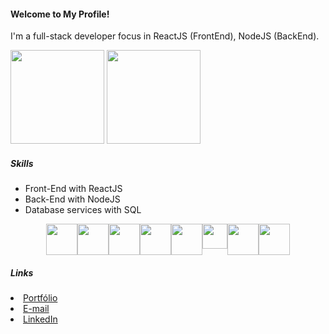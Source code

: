 <h4>Welcome to My Profile!</h4>
<p>I'm a full-stack developer focus in ReactJS (FrontEnd), NodeJS (BackEnd).</p>
<div>
    <img height="150em" src="https://github-readme-stats-ten-gilt.vercel.app/api?username=vinicius-santosrc&show_icons=true&theme=dracula&count_private=true">
    <img height="150em" src="https://github-readme-stats-ten-gilt.vercel.app/api/top-langs/?username=vinicius-santosrc&layout=compact&theme=dracula">
</div>
<div class='list-items'>
  <h5>Skills</h5>
  <ul>
    <li>Front-End with ReactJS</li>
    <li>Back-End with NodeJS</li>
    <li>Database services with SQL</li>
  </ul>
</div>
<div class='icons'>
  <div class='icons-itens' style='display: flex; justify-content: center;'>
    <!-- REACT --> 
    <img  height="50em" src="https://upload.wikimedia.org/wikipedia/commons/thumb/a/a7/React-icon.svg/2300px-React-icon.svg.png"></img>
    <!-- JS --> 
    <img height="50em" src="https://upload.wikimedia.org/wikipedia/commons/thumb/9/99/Unofficial_JavaScript_logo_2.svg/260px-Unofficial_JavaScript_logo_2.svg.png"></img>
    <!-- TYPESCRIPT --> 
    <img height="50em" src="https://upload.wikimedia.org/wikipedia/commons/thumb/4/4c/Typescript_logo_2020.svg/1200px-Typescript_logo_2020.svg.png"></img>
    <!-- HTML --> 
    <img height="50em" src="https://logodownload.org/wp-content/uploads/2016/10/html5-logo-8.png"></img>
    <!-- CSS --> 
    <img  height="50em" src="https://upload.wikimedia.org/wikipedia/commons/thumb/6/62/CSS3_logo.svg/240px-CSS3_logo.svg.png"></img>
    <!-- TAILWINDCSS -->
    <img height="40em" src="https://mwop.net/images/tailwindcss.svg"></img>
    <!-- NODE -->
    <img height="50em" src="https://seeklogo.com/images/N/node-js-logo-F4F55CD2D0-seeklogo.com.png"></img>
    <!-- MYSQL -->
    <img height="50em" src="https://upload.wikimedia.org/wikipedia/fr/thumb/6/62/MySQL.svg/800px-MySQL.svg.png"></img>
  </div>
</div>
<div class='list-items'>
<h5>Links</h5>
  <li><a href="https://portfolio-viniciiuss.vercel.app" target="_blank">Portfólio</a></li>
  <li><a href="mailto:viniciusssantos.pa@gmail.com" target="_blank">E-mail</a></li>
  <li><a href="https://www.linkedin.com/in/vinicius-santos-339428286/" target="_blank">LinkedIn</a></li>
  <br>
</div>

